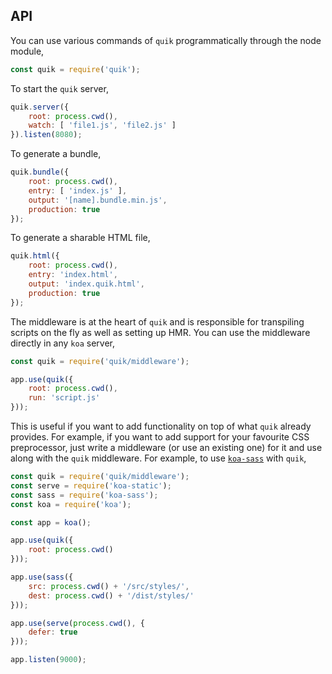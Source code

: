 ## API

You can use various commands of `quik` programmatically through the node module,

```js
const quik = require('quik');
```

To start the `quik` server,

```js
quik.server({
    root: process.cwd(),
    watch: [ 'file1.js', 'file2.js' ]
}).listen(8080);
```

To generate a bundle,

```js
quik.bundle({
    root: process.cwd(),
    entry: [ 'index.js' ],
    output: '[name].bundle.min.js',
    production: true
});
```

To generate a sharable HTML file,

```js
quik.html({
    root: process.cwd(),
    entry: 'index.html',
    output: 'index.quik.html',
    production: true
});
```

The middleware is at the heart of `quik` and is responsible for transpiling scripts on the fly as well as setting up HMR. You can use the middleware directly in any `koa` server,

```js
const quik = require('quik/middleware');

app.use(quik({
    root: process.cwd(),
    run: 'script.js'
}));
```

This is useful if you want to add functionality on top of what `quik` already provides. For example, if you want to add support for your favourite CSS preprocessor, just write a middleware (or use an existing one) for it and use along with the `quik` middleware. For example, to use [`koa-sass`](https://github.com/kasperlewau/koa-sass) with `quik`,

```js
const quik = require('quik/middleware');
const serve = require('koa-static');
const sass = require('koa-sass');
const koa = require('koa');

const app = koa();

app.use(quik({
    root: process.cwd()
}));

app.use(sass({
    src: process.cwd() + '/src/styles/',
    dest: process.cwd() + '/dist/styles/'
}));

app.use(serve(process.cwd(), {
    defer: true
}));

app.listen(9000);
```
